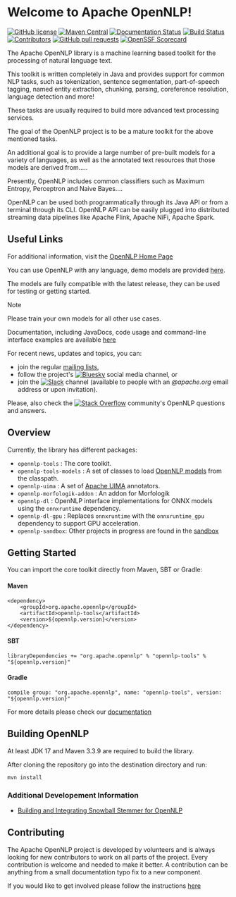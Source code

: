 <!--
Licensed to the Apache Software Foundation (ASF) under one or more
contributor license agreements.  See the NOTICE file distributed with
this work for additional information regarding copyright ownership.
The ASF licenses this file to You under the Apache License, Version 2.0
(the "License"); you may not use this file except in compliance with
the License.  You may obtain a copy of the License at

    http://www.apache.org/licenses/LICENSE-2.0

Unless required by applicable law or agreed to in writing, software
distributed under the License is distributed on an "AS IS" BASIS,
WITHOUT WARRANTIES OR CONDITIONS OF ANY KIND, either express or implied.
See the License for the specific language governing permissions and
limitations under the License.
-->

Welcome to Apache OpenNLP!
===========

[![GitHub license](https://img.shields.io/badge/license-Apache%202-blue.svg)](https://raw.githubusercontent.com/apache/opennlp/main/LICENSE)
[![Maven Central](https://maven-badges.herokuapp.com/maven-central/org.apache.opennlp/opennlp/badge.svg)](https://maven-badges.herokuapp.com/maven-central/org.apache.opennlp/opennlp)
[![Documentation Status](https://img.shields.io/:docs-latest-green.svg)](http://opennlp.apache.org/docs/index.html)
[![Build Status](https://github.com/apache/opennlp/workflows/Java%20CI/badge.svg)](https://github.com/apache/opennlp/actions)
[![Contributors](https://img.shields.io/github/contributors/apache/opennlp)](https://github.com/apache/opennlp/graphs/contributors)
[![GitHub pull requests](https://img.shields.io/github/issues-pr-raw/apache/opennlp.svg)](https://github.com/apache/opennlp/pulls)
[![OpenSSF Scorecard](https://api.securityscorecards.dev/projects/github.com/apache/opennlp/badge)](https://api.securityscorecards.dev/projects/github.com/apache/opennlp)

The Apache OpenNLP library is a machine learning based toolkit for the processing of natural language text.

This toolkit is written completely in Java and provides support for common NLP tasks, such as tokenization,
 sentence segmentation, part-of-speech tagging, named entity extraction, chunking, parsing,
  coreference resolution, language detection and more!

These tasks are usually required to build more advanced text processing services.

The goal of the OpenNLP project is to be a mature toolkit for the above mentioned tasks.

An additional goal is to provide a large number of pre-built models for a variety of languages, as
well as the annotated text resources that those models are derived from.....

Presently, OpenNLP includes common classifiers such as Maximum Entropy, Perceptron and Naive Bayes....

OpenNLP can be used both programmatically through its Java API or from a terminal through its CLI. 
OpenNLP API can be easily plugged into distributed streaming data pipelines like Apache Flink, Apache NiFi, Apache Spark.

## Useful Links
       
For additional information, visit the [OpenNLP Home Page](http://opennlp.apache.org/)

You can use OpenNLP with any language, demo models are provided [here](https://downloads.apache.org/opennlp/models/).

The models are fully compatible with the latest release, they can be used for testing or getting started. 

> [!NOTE]  
> Please train your own models for all other use cases.

Documentation, including JavaDocs, code usage and command-line interface examples are available [here](http://opennlp.apache.org/docs/)

For recent news, updates and topics, you can:  
- join the regular [mailing lists](http://opennlp.apache.org/mailing-lists.html), 
- follow the project's [![Bluesky](https://img.shields.io/badge/Bluesky-0285FF?logo=bluesky&logoColor=fff)](https://bsky.app/profile/apacheopennlp.bsky.social) social media channel, or
- join the [![Slack](https://img.shields.io/badge/Slack-4A154B?logo=slack&logoColor=fff)](https://the-asf.slack.com) channel (available to people with an _@apache.org_ email address or upon invitation). 

Please, also check the [![Stack Overflow](https://img.shields.io/badge/-Stack%20Overflow-FE7A16?logo=stack-overflow&logoColor=white)](https://stackoverflow.com/questions/tagged/opennlp) community's OpenNLP questions and answers.

## Overview

Currently, the library has different packages:

* `opennlp-tools` : The core toolkit.
* `opennlp-tools-models` : A set of classes to load [OpenNLP models](https://github.com/apache/opennlp-models) from the classpath.
* `opennlp-uima` : A set of [Apache UIMA](https://uima.apache.org) annotators.
* `opennlp-morfologik-addon` : An addon for Morfologik
* `opennlp-dl` : OpenNLP interface implementations for ONNX models using the `onnxruntime` dependency.
* `opennlp-dl-gpu` : Replaces `onnxruntime` with the `onnxruntime_gpu` dependency to support GPU acceleration.
* `opennlp-sandbox`: Other projects in progress are found in the [sandbox](https://github.com/apache/opennlp-sandbox)

## Getting Started

You can import the core toolkit directly from Maven, SBT or Gradle:

#### Maven

```
<dependency>
    <groupId>org.apache.opennlp</groupId>
    <artifactId>opennlp-tools</artifactId>
    <version>${opennlp.version}</version>
</dependency>
```

#### SBT

```
libraryDependencies += "org.apache.opennlp" % "opennlp-tools" % "${opennlp.version}"
```

#### Gradle

```
compile group: "org.apache.opennlp", name: "opennlp-tools", version: "${opennlp.version}"
```

For more details please check our [documentation](http://opennlp.apache.org/docs/)

## Building OpenNLP

At least JDK 17 and Maven 3.3.9 are required to build the library.

After cloning the repository go into the destination directory and run:

```
mvn install
```

### Additional Developement Information

- [Building and Integrating Snowball Stemmer for OpenNLP](dev/Snowball-Stemmer.md)

## Contributing

The Apache OpenNLP project is developed by volunteers and is always looking for new contributors to work on all parts of the project. Every contribution is welcome and needed to make it better. A contribution can be anything from a small documentation typo fix to a new component.

If you would like to get involved please follow the instructions [here](https://github.com/apache/opennlp/blob/main/.github/CONTRIBUTING.md)
